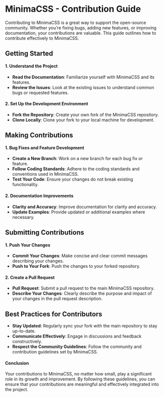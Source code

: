 
# MinimaCSS - Contribution Guide

Contributing to MinimaCSS is a great way to support the open-source community. Whether you're fixing bugs, adding new features, or improving documentation, your contributions are valuable. This guide outlines how to contribute effectively to MinimaCSS.

## Getting Started

#### 1. Understand the Project

- **Read the Documentation**: Familiarize yourself with MinimaCSS and its features.
- **Review the Issues**: Look at the existing issues to understand common bugs or requested features.

#### 2. Set Up the Development Environment

- **Fork the Repository**: Create your own fork of the MinimaCSS repository.
- **Clone Locally**: Clone your fork to your local machine for development.

## Making Contributions

#### 1. Bug Fixes and Feature Development

- **Create a New Branch**: Work on a new branch for each bug fix or feature.
- **Follow Coding Standards**: Adhere to the coding standards and conventions used in MinimaCSS.
- **Test Your Code**: Ensure your changes do not break existing functionality.

#### 2. Documentation Improvements

- **Clarity and Accuracy**: Improve documentation for clarity and accuracy.
- **Update Examples**: Provide updated or additional examples where necessary.

## Submitting Contributions

#### 1. Push Your Changes

- **Commit Your Changes**: Make concise and clear commit messages describing your changes.
- **Push to Your Fork**: Push the changes to your forked repository.

#### 2. Create a Pull Request

- **Pull Request**: Submit a pull request to the main MinimaCSS repository.
- **Describe Your Changes**: Clearly describe the purpose and impact of your changes in the pull request description.

## Best Practices for Contributors

- **Stay Updated**: Regularly sync your fork with the main repository to stay up-to-date.
- **Communicate Effectively**: Engage in discussions and feedback constructively.
- **Respect the Community Guidelines**: Follow the community and contribution guidelines set by MinimaCSS.

#### Conclusion

Your contributions to MinimaCSS, no matter how small, play a significant role in its growth and improvement. By following these guidelines, you can ensure that your contributions are meaningful and effectively integrated into the project.
